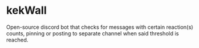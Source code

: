# kekWall
Open-source discord bot that checks for messages with certain reaction(s) counts, pinning or posting to separate channel when said threshold is reached.
